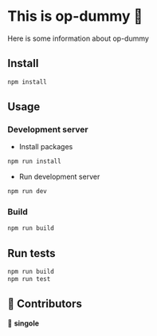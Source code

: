 # This is op-dummy 👋

Here is some information about op-dummy

## Install

```sh
npm install
```

## Usage

### Development server
- Install packages

```sh
npm run install
```

- Run development server

```sh
npm run dev
```

### Build

```sh
npm run build
```

## Run tests

```sh
npm run build
npm run test
```

## 🤝 Contributors

👤 **singole**
